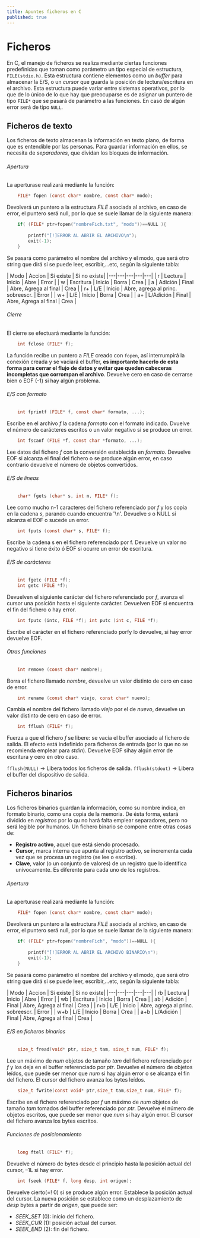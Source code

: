 ```yaml
---
title: Apuntes ficheros en C
published: true
---
```


# Ficheros

   En C, el manejo de ficheros se realiza mediante ciertas funciones predefinidas que 
toman como parámetro un tipo especial de estructura, `FILE(stdio.h)`. Esta estructura contiene elementos como un *buffer* para almacenar la E/S, o un *cursor* que guarda la posición de lectura/escritura en el archivo. Esta estructura puede variar entre sistemas operativos, por lo que de lo único de lo que hay que preocuparse es de asignar un puntero de tipo `FILE*` que se pasará de parámetro a las funciones. En casó de algún error será de tipo `NULL`.


## Ficheros de texto

   Los ficheros de texto almacenan la información en texto plano, de forma que es 
entendible por las personas. Para guardar información en ellos, se necesita de *separadores*, que dividan los bloques de información.

###### Apertura

   La aperturase realizará mediante la función:

```c
	FILE* fopen (const char* nombre, const char* modo);
```

   Devolverá un puntero a la estructura *FILE* asociada al archivo, en caso de error, 
el puntero será null, por lo que se suele llamar de la siguiente manera:

```c
	if( (FILE* ptr=fopen("nombreFich.txt", "modo"))==NULL ){
		
		printf("[!]ERROR AL ABRIR EL ARCHIVO\n");
		exit(-1);
	}
```

   Se pasará como parámetro el nombre del archivo y el modo, que será otro 
string que dirá si se puede leer, escribir,...etc, según la siguiente tabla:

| Modo | Accion | Si existe | Si no existe|
|---|---|---|---|---|
| r | Lectura | Inicio | Abre | Error |
| w | Escritura | Inicio | Borra | Crea |
| a | Adición | Final | Abre, Agrega al final | Crea |
| r+ | L/E | Inicio | Abre, agrega al princ. sobreescr. | Error |
| w+ | L/E | Inicio | Borra | Crea |
| a+ | L/Adición | Final | Abre, Agrega al final | Crea |

###### Cierre

   El cierre se efectuará mediante la función:

```c
	int fclose (FILE* f);
```

   La función recibe un puntero a *FILE* creado con `fopen`, así interrumpirá la 
conexión creada y se vaciará el buffer, __es importante hacerlo de esta forma para cerrar el flujo de datos y evitar que queden cabeceras incompletas que corrompan el archivo__. Devuelve cero en caso de cerrarse bien o EOF (-1) si hay algún problema.

###### E/S con formato

```c
	int fprintf (FILE* f, const char* formato, ...);
```

Escribe en el archivo *f* la cadena *formato* con el formato indicado. Dvuelve el número de carácteres escritos o un valor negativo si se produce un error.

```c
	int fscanf (FILE *f, const char *formato, ...);
```

Lee datos del fichero *f* con la conversión establecida en *formato*. Devuelve EOF si alcanza el final del fichero o se produce algún error, en caso contrario devuelve el número de objetos convertidos.

###### E/S de líneas

```c
	char* fgets (char* s, int n, FILE* f);
```

Lee como mucho n-1 caracteres del fichero referenciado por *f* y los copia en la cadena *s*, parando cuando encuentra '\n'. Devuelve *s* o NULL si alcanza el EOF o sucede un error.

```c
	int fputs (const char* s, FILE* f);
```

Escribe la cadena s en el fichero referenciado por f. Devuelve un valor no negativo si tiene éxito ó EOF si ocurre un error de escritura.

###### E/S de carácteres

```c
	int fgetc (FILE *f); 
	int getc (FILE *f);
```

Devuelven el siguiente carácter del fichero referenciado por *f*, avanza el cursor una posición hasta el siguiente carácter. Devuelven EOF si encuentra el fin del fichero o hay error.

```c
	int fputc (intc, FILE *f); int putc (int c, FILE *f);
```

Escribe el carácter  en el fichero referenciado porfy lo devuelve, si hay error devuelve EOF.

###### Otras funciones

```c
	int remove (const char* nombre);
```

Borra el fichero llamado *nombre*, devuelve un valor distinto de cero en caso de error.

```c
	int rename (const char* viejo, const char* nuevo);
```

Cambia el nombre del fichero llamado *viejo* por el de *nuevo*, devuelve un valor distinto de cero en caso de error.

```c
	int fflush (FILE* f);
```

Fuerza a que el fichero *f* se libere: se vacía el buffer asociado al fichero de salida. El efecto está indefinido para ficheros de entrada (por lo que no se recomienda emplear para *stdin*). Devuelve EOF sihay algún error de escritura y cero en otro caso.

`fflush(NULL)` -> Libera todos los ficheros de salida.
`fflush(stdout)` -> Libera el buffer del dispositivo de salida.


## Ficheros binarios

Los ficheros binarios guardan la información, como su nombre indica, en formato binario, como una copia de la memoria. De ésta forma, estará dividido en *registros* por lo qu no hará falta emplear separadores, pero no será legible por humanos. Un fichero binario se compone entre otras cosas de:

- **Registro activo**, aquel que está siendo procesado.
- **Cursor**, marca interna que apunta al registro activo, se incrementa cada vez que se procesa un registro (se lee o escribe).
- **Clave**, valor (o un conjunto de valores) de un registro que lo identifica unívocamente. Es diferente para cada uno de los registros.

###### Apertura

   La aperturase realizará mediante la función:

```c
	FILE* fopen (const char* nombre, const char* modo);
```

   Devolverá un puntero a la estructura *FILE* asociada al archivo, en caso de error, 
el puntero será null, por lo que se suele llamar de la siguiente manera:

```c
	if( (FILE* ptr=fopen("nombreFich", "modo"))==NULL ){
		
		printf("[!]ERROR AL ABRIR EL ARCHIVO BINARIO\n");
		exit(-1);
	}
```

   Se pasará como parámetro el nombre del archivo y el modo, que será otro 
string que dirá si se puede leer, escribir,...etc, según la siguiente tabla:

| Modo | Accion | Si existe | Si no existe|
|---|---|---|---|---|
| rb | Lectura | Inicio | Abre | Error |
| wb | Escritura | Inicio | Borra | Crea |
| ab | Adición | Final | Abre, Agrega al final | Crea |
| r+b | L/E | Inicio | Abre, agrega al princ. sobreescr. | Error |
| w+b | L/E | Inicio | Borra | Crea |
| a+b | L/Adición | Final | Abre, Agrega al final | Crea |

###### E/S en ficheros binarios

```c
	size_t fread(void* ptr, size_t tam, size_t num, FILE* f);
```

Lee un máximo de *num* objetos de tamaño *tam* del fichero referenciado por *f* y los deja en el buffer referenciado por *ptr*. Devuelve el número de objetos leídos, que puede ser menor que *num* si hay algún error o se alcanza el fin del fichero. El cursor del fichero avanza los bytes leídos.

```c
	size_t fwrite(const void* ptr,size_t tam,size_t num, FILE* f);
```

Escribe en el fichero referenciado por *f* un máximo de *num* objetos de tamaño *tam* tomados del buffer referenciado por *ptr*. Devuelve el número de objetos escritos, que puede ser menor que *num* si hay algún error. El cursor del fichero avanza los bytes escritos.

###### Funciones de posicionamiento

```c
	long ftell (FILE* f);
```

Devuelve el número de bytes desde el principio hasta la posición actual del cursor, –1L si hay error.

```c
	int fseek (FILE* f, long desp, int origen);
```

Devuelve cierto(=! 0) si se produce algún error. Establece la posición actual del cursor. La nueva posición se establece como un desplazamiento de *desp* bytes a partir de *origen*, que puede ser:

- *SEEK_SET* (0): inicio del fichero.
- *SEEK_CUR* (1): posición actual del cursor.
- *SEEK_END* (2): fin del fichero.

